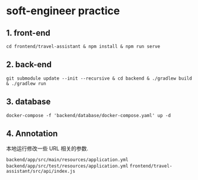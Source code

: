 # soft-engineer practice

## 1. front-end

`cd frontend/travel-assistant & npm install & npm run serve`

## 2. back-end

`git submodule update --init --recursive & cd backend & ./gradlew build & ./gradlew run`

## 3. database

`docker-compose -f 'backend/database/docker-compose.yaml' up -d`

## 4. Annotation

本地运行修改一些 URL 相关的参数.

`backend/app/src/main/resources/application.yml`
`backend/app/src/test/resources/application.yml`
`frontend/travel-assistant/src/api/index.js`